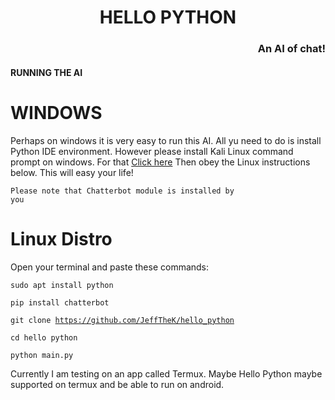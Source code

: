 <h1 align="center">HELLO PYTHON</h1>
<h3 align="right">An AI of chat!</h3>
<h4>RUNNING THE AI</h4>
<h1>WINDOWS</h1> 
Perhaps on windows it is very easy to run this AI. All yu need to do is install Python IDE environment. However please install Kali Linux command prompt on windows. For that
<a href="https://smarttechnicalworld.com/install-configure-kali-linux-windows-10-app/">Click here</a> Then obey the Linux instructions below. This will easy your life!

<code>Please note that Chatterbot module is installed by you</code>
<h1>Linux Distro</h1>
Open your terminal and paste these commands:

<code>sudo apt install python</code>

<code>pip install chatterbot</code>

<code>git clone https://github.com/JeffTheK/hello_python </code>

<code>cd hello python</code>

<code>python main.py</code>

Currently I am testing on an app called Termux. Maybe Hello Python maybe supported on termux and be able to run on android.


  
